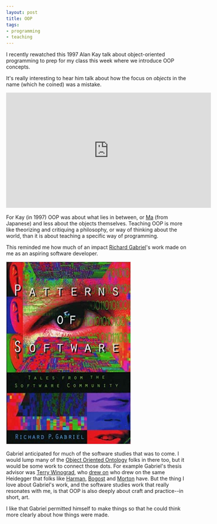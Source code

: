 ```yaml
---
layout: post
title: OOP
tags:
- programming
- teaching
---
```


I recently rewatched this 1997 Alan Kay talk about object-oriented programming
to prep for my class this week where we introduce OOP concepts.

It's really interesting to hear him talk about how the focus on *objects* in the name (which he coined) was a mistake.

<iframe width="560" height="315" src="https://www.youtube.com/embed/oKg1hTOQXoY"
frameborder="0" allow="accelerometer; autoplay; encrypted-media; gyroscope;
picture-in-picture" allowfullscreen></iframe>

For Kay (in 1997) OOP was about what lies in between, or
[Ma](https://en.wikipedia.org/wiki/Ma_%28negative_space%29) (from Japanese) and
less about the objects themselves. Teaching OOP is more like theorizing and
critiquing a philosophy, or way of thinking about the world, than it is about
teaching a specific way of programming.

This reminded me how much of an impact [Richard
Gabriel](https://en.wikipedia.org/wiki/Richard_P._Gabriel)'s work made on me as an
aspiring software developer.

<div style="margin: 10p;">
  <a href="https://www.goodreads.com/book/show/685486.Patterns_of_Software">
    <img class=" img-responsive center-block" src="/images/patterns.jpg">
  </a>
</div>

Gabriel anticipated for much of the software studies that was to
come. I would lump many of the [Object Oriented
Ontology](https://en.wikipedia.org/wiki/Object-oriented_ontology) folks in there
too, but it would be some work to connect those dots. For example Gabriel's
thesis advisor was [Terry
Winograd](https://inkdroid.org/2011/05/02/a-bit-about-scruffiness/), who [drew
on](https://www.goodreads.com/book/show/53482.Understanding_Computers_and_Cognition)
who drew on the same Heidegger that folks like
[Harman](https://en.wikipedia.org/wiki/Graham_Harman),
[Bogost](https://en.wikipedia.org/wiki/Ian_Bogost) and
[Morton](https://en.wikipedia.org/wiki/Timothy_Morton) have.  But the thing I
love about Gabriel's work, and the software studies work that really resonates
with me, is that OOP is also deeply about craft and practice--in short, art.

I like that Gabriel permitted himself to make things so that he could think more
clearly about how things were made.

